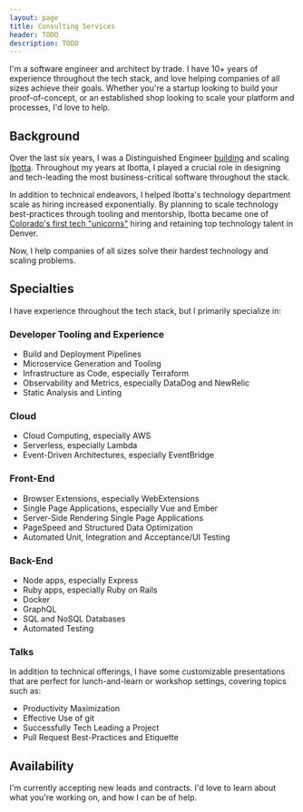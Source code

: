 ```yaml
---
layout: page
title: Consulting Services
header: TODO
description: TODO
---
```


I'm a software engineer and architect by trade. I have 10+ years of experience throughout the
tech stack, and love helping companies of all sizes achieve their goals. Whether
you're a startup looking to build your proof-of-concept, or an established shop
looking to scale your platform and processes, I'd love to help.

## Background

Over the last six years, I was a Distinguished Engineer [building](https://medium.com/building-ibotta)
and scaling [Ibotta](https://ibotta.com/). Throughout my years at Ibotta, I played a crucial role in designing and tech-leading the most business-critical software throughout the stack.

In addition to technical endeavors, I helped Ibotta's technology department scale as hiring increased exponentially. By planning to scale technology best-practices through tooling and mentorship, Ibotta became one of [Colorado's first tech "unicorns"](https://www.builtincolorado.com/2019/08/05/ibotta-series-d-funding-unicorn) hiring and retaining top technology talent in Denver.

Now, I help companies of all sizes solve their hardest technology and scaling problems.

## Specialties

I have experience throughout the tech stack, but I primarily specialize in:

### Developer Tooling and Experience

- Build and Deployment Pipelines
- Microservice Generation and Tooling
- Infrastructure as Code, especially Terraform
- Observability and Metrics, especially DataDog and NewRelic
- Static Analysis and Linting

### Cloud

- Cloud Computing, especially AWS
- Serverless, especially Lambda
- Event-Driven Architectures, especially EventBridge

### Front-End

- Browser Extensions, especially WebExtensions
- Single Page Applications, especially Vue and Ember
- Server-Side Rendering Single Page Applications
- PageSpeed and Structured Data Optimization
- Automated Unit, Integration and Acceptance/UI Testing

### Back-End

- Node apps, especially Express
- Ruby apps, especially Ruby on Rails
- Docker
- GraphQL
- SQL and NoSQL Databases
- Automated Testing

### Talks

In addition to technical offerings, I have some customizable presentations that are perfect for lunch-and-learn or workshop settings, covering topics such as:

- Productivity Maximization
- Effective Use of git
- Successfully Tech Leading a Project
- Pull Request Best-Practices and Etiquette

## Availability

I'm currently accepting new leads and contracts. I'd love to learn about what you're working on, and how I can be of help.
